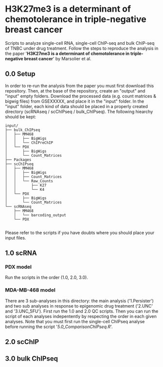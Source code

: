 # H3K27me3 is a determinant of chemotolerance in triple-negative breast cancer

Scripts to analyze single-cell RNA, single-cell ChIP-seq and bulk ChIP-seq of TNBC
under drug treatment. Follow the steps to reproduce the analysis in the paper '**H3K27me3 is a determinant of chemotolerance in triple-negative breast cancer**' by Marsolier et al.

## 0.0 Setup

In order to re-run the analysis from the paper you must first download this repository.
Then, at the base of the repository, create an "output" and "input" empty folders.
Download the processed data (e.g. count matrices & bigwig files) from GSEXXXXX,
and place it in the "input" folder. In the "input" folder, each kind of data should
be placed in a properly created directory (scRNAseq / scChIPseq / bulk_ChIPseq).
The following hiearchy should be kept:  

```
input/
├── bulk_ChIPseq  
│   ├── MM468  
│   │   ├── BigWigs  
│   │   └── ChIPreChIP  
│   └── PDX  
│       ├── BigWigs  
│       └── Count_Matrices  
├── Packages  
├── scChIPseq  
│   ├── MM468  
│   │   ├── BigWigs  
│   │   ├── Count_Matrices  
│   │   └── Raw_Counts  
│   │       ├── K27  
│   │       └── K4  
│   └── PDX  
│       ├── BigWigs  
│       └── Count_Matrices  
└── scRNAseq  
    ├── MM468  
    │   └── barcoding_output  
    └── PDX  
    
```
Please refer to the scripts if you have doubts where you should place your input 
files.

## 1.0 scRNA
### PDX model
Run the scripts in the order (1.0, 2.0, 3.0).  

### MDA-MB-468 model
There are 3 sub-analyses in this directory: the main analysis ('1.Persister') and
two sub analyses in response to epigenomic drug treatment ('2.UNC' and '3.UNC_5FU').
First run the 1.0 and 2.0 QC scripts.
Then you can run the script of each analyses indepentently by respecting the order
in each given analyses. Note that you must first run the single-cell ChIPseq analyse
before running the script '*5.0_ComparisonChIPseq.R*'.


## 2.0 scChIP


## 3.0 bulk ChIPseq